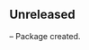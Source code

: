 <!-- Learn how to maintain this file at https://github.com/WordPress/gutenberg/tree/HEAD/packages#maintaining-changelogs. -->

## Unreleased

– Package created.
